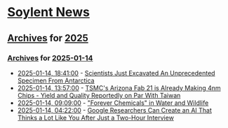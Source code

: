 # [Soylent News](../../../README.md)

## [Archives](../../index.md) for [2025](../index.md)

### [Archives](../../index.md) for [2025-01-14](index.md)

* [2025-01-14, 18:41:00](https://soylentnews.org/article.pl?sid=25/01/13/1912247&from=rss) - [Scientists Just Excavated An Unprecedented Specimen From Antarctica](https://soylentnews.org/article.pl?sid=25/01/13/1912247&from=rss)
* [2025-01-14, 13:57:00](https://soylentnews.org/article.pl?sid=25/01/13/199235&from=rss) - [TSMC's Arizona Fab 21 is Already Making 4nm Chips - Yield and Quality Reportedly on Par With Taiwan](https://soylentnews.org/article.pl?sid=25/01/13/199235&from=rss)
* [2025-01-14, 09:09:00](https://soylentnews.org/article.pl?sid=25/01/13/0522231&from=rss) - [\"Forever Chemicals\" in Water and Wildlife](https://soylentnews.org/article.pl?sid=25/01/13/0522231&from=rss)
* [2025-01-14, 04:22:00](https://soylentnews.org/article.pl?sid=25/01/13/0513203&from=rss) - [Google Researchers Can Create an AI That Thinks a Lot Like You After Just a Two-Hour Interview](https://soylentnews.org/article.pl?sid=25/01/13/0513203&from=rss)
